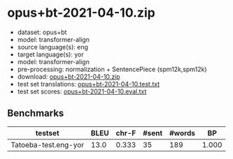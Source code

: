 # opus+bt-2021-04-10.zip

* dataset: opus+bt
* model: transformer-align
* source language(s): eng
* target language(s): yor
* model: transformer-align
* pre-processing: normalization + SentencePiece (spm12k,spm12k)
* download: [opus+bt-2021-04-10.zip](https://object.pouta.csc.fi/Tatoeba-MT-models/eng-yor/opus+bt-2021-04-10.zip)
* test set translations: [opus+bt-2021-04-10.test.txt](https://object.pouta.csc.fi/Tatoeba-MT-models/eng-yor/opus+bt-2021-04-10.test.txt)
* test set scores: [opus+bt-2021-04-10.eval.txt](https://object.pouta.csc.fi/Tatoeba-MT-models/eng-yor/opus+bt-2021-04-10.eval.txt)

## Benchmarks

| testset | BLEU  | chr-F | #sent | #words | BP |
|---------|-------|-------|-------|--------|----|
| Tatoeba-test.eng-yor 	| 13.0 	| 0.333 	| 35 	| 189 	| 1.000 |

